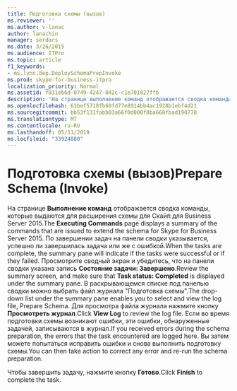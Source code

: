 ```yaml
---
title: Подготовка схемы (вызов)
ms.reviewer: ''
ms.author: v-lanac
author: lanachin
manager: serdars
ms.date: 3/26/2015
ms.audience: ITPro
ms.topic: article
f1_keywords:
- ms.lync.dep.DeploySchemaPrepInvoke
ms.prod: skype-for-business-itpro
localization_priority: Normal
ms.assetid: f031eb6d-0749-4247-842c-c1e701027ffb
description: 'На странице выполнение команд отображается сводка команды, которые выдаются для расширения схемы для Скайп для Business Server 2015. По завершении задач на панели сводки указывается, успешно ли завершилась задача или же с ошибкой. Просмотрите сводный экран и убедитесь, что на панели сводки указана запись Состояние задачи: Завершено. В раскрывающемся списке под панелью сводки можно выбрать файл журнала "Подготовка схемы". Для просмотра файла журнала нажмите кнопку Просмотреть журнал. Если во время подготовки схемы возникают ошибки, эти ошибки, обнаруженные задачей, записываются в журнал. Вы затем можете попытаться исправить ошибки и снова выполнить подготовку схемы.'
ms.openlocfilehash: 61bef5718fb60fd77e8914bb4ac1928b1ebf4d21
ms.sourcegitcommit: bb53f131fabb03a66f0d000f8ba668fbad190778
ms.translationtype: MT
ms.contentlocale: ru-RU
ms.lasthandoff: 05/11/2019
ms.locfileid: "33924880"
---
```

# <a name="prepare-schema-invoke"></a><span data-ttu-id="4d068-109">Подготовка схемы (вызов)</span><span class="sxs-lookup"><span data-stu-id="4d068-109">Prepare Schema (Invoke)</span></span>
 
<span data-ttu-id="4d068-110">На странице **Выполнение команд** отображается сводка команды, которые выдаются для расширения схемы для Скайп для Business Server 2015.</span><span class="sxs-lookup"><span data-stu-id="4d068-110">The **Executing Commands** page displays a summary of the commands that are issued to extend the schema for Skype for Business Server 2015.</span></span> <span data-ttu-id="4d068-111">По завершении задач на панели сводки указывается, успешно ли завершилась задача или же с ошибкой.</span><span class="sxs-lookup"><span data-stu-id="4d068-111">When the tasks are complete, the summary pane will indicate if the tasks were successful or if they failed.</span></span> <span data-ttu-id="4d068-112">Просмотрите сводный экран и убедитесь, что на панели сводки указана запись **Состояние задачи: Завершено**.</span><span class="sxs-lookup"><span data-stu-id="4d068-112">Review the summary screen, and make sure that **Task status: Completed** is displayed under the summary pane.</span></span> <span data-ttu-id="4d068-113">В раскрывающемся списке под панелью сводки можно выбрать файл журнала "Подготовка схемы".</span><span class="sxs-lookup"><span data-stu-id="4d068-113">The drop-down list under the summary pane enables you to select and view the log file, Prepare Schema.</span></span> <span data-ttu-id="4d068-114">Для просмотра файла журнала нажмите кнопку **Просмотреть журнал**.</span><span class="sxs-lookup"><span data-stu-id="4d068-114">Click **View Log** to review the log file.</span></span> <span data-ttu-id="4d068-115">Если во время подготовки схемы возникают ошибки, эти ошибки, обнаруженные задачей, записываются в журнал.</span><span class="sxs-lookup"><span data-stu-id="4d068-115">If you received errors during the schema preparation, the errors that the task encountered are logged here.</span></span> <span data-ttu-id="4d068-116">Вы затем можете попытаться исправить ошибки и снова выполнить подготовку схемы.</span><span class="sxs-lookup"><span data-stu-id="4d068-116">You can then take action to correct any error and re-run the schema preparation.</span></span>
  
<span data-ttu-id="4d068-117">Чтобы завершить задачу, нажмите кнопку **Готово**.</span><span class="sxs-lookup"><span data-stu-id="4d068-117">Click **Finish** to complete the task.</span></span>
  

